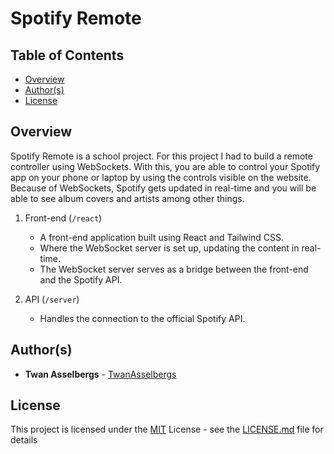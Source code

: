 # Spotify Remote


## Table of Contents

  - [Overview](#overview)
  - [Author(s)](#authors)
  - [License](#license)


## Overview

Spotify Remote is a school project. For this project I had to build a remote controller using WebSockets. With this, you are able to control your Spotify app on your phone or laptop by using the controls visible on the website. Because of WebSockets, Spotify gets updated in real-time and you will be able to see album covers and artists among other things.

1. Front-end (`/react`)

   - A front-end application built using React and Tailwind CSS.
   - Where the WebSocket server is set up, updating the content in real-time.
   - The WebSocket server serves as a bridge between the front-end and the Spotify API.

2. API (`/server`)

   - Handles the connection to the official Spotify API.
     

## Author(s)

- **Twan Asselbergs** - [TwanAsselbergs](https://github.com/TwanAsselbergs)


## License

This project is licensed under the [MIT](LICENSE.md)
License - see the [LICENSE.md](LICENSE.md) file for
details
